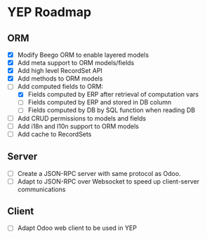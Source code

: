 YEP Roadmap
===========

ORM
---
- [X] Modify Beego ORM to enable layered models
- [X] Add meta support to ORM models/fields
- [X] Add high level RecordSet API
- [X] Add methods to ORM models
- [ ] Add computed fields to ORM:
    - [X] Fields computed by ERP after retrieval of computation vars
    - [ ] Fields computed by ERP and stored in DB column
    - [ ] Fields computed by DB by SQL function when reading DB
- [ ] Add CRUD permissions to models and fields
- [ ] Add i18n and l10n support to ORM models
- [ ] Add cache to RecordSets

Server
------
- [ ] Create a JSON-RPC server with same protocol as Odoo.
- [ ] Adapt to JSON-RPC over Websocket to speed up client-server
communications

Client
------
- [ ] Adapt Odoo web client to be used in YEP
